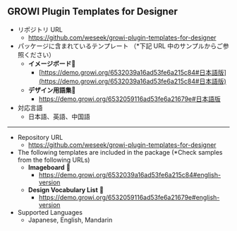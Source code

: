 ## GROWI Plugin Templates for Designer

- リポジトリ URL
    - https://github.com/weseek/growi-plugin-templates-for-designer
- パッケージに含まれているテンプレート （*下記 URL 中のサンプルからご参照ください）
  - **イメージボード**🎨
    - [https://demo.growi.org/6532039a16ad53fe6a215c84#日本語版](https://demo.growi.org/6532039a16ad53fe6a215c84#日本語版)
  - **デザイン用語集**📃
    - https://demo.growi.org/6532059116ad53fe6a21679e#日本語版
- 対応言語
    - 日本語、英語、中国語
----
- Repository URL
    - https://github.com/weseek/growi-plugin-templates-for-designer 
- The following templates are included in the package (*Check samples from the following URLs)
    - **Imageboard** 🎨
      - https://demo.growi.org/6532039a16ad53fe6a215c84#english-version
    - **Design Vocabulary List** 📃
      - https://demo.growi.org/6532059116ad53fe6a21679e#english-version
- Supported Languages
    - Japanese, English, Mandarin

